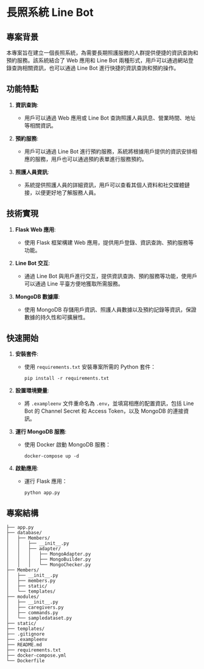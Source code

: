 # 長照系統 Line Bot

## 專案背景

本專案旨在建立一個長照系統，為需要長期照護服務的人群提供便捷的資訊查詢和預約服務。該系統結合了 Web 應用和 Line Bot
兩種形式，用戶可以通過網站登錄查詢相關資訊，也可以通過 Line Bot 進行快捷的資訊查詢和預約操作。

## 功能特點

1. **資訊查詢**:
    - 用戶可以通過 Web 應用或 Line Bot 查詢照護人員訊息、營業時間、地址等相關資訊。

2. **預約服務**:
    - 用戶可以通過 Line Bot 進行預約服務，系統將根據用戶提供的資訊安排相應的服務，用戶也可以通過預約表單進行服務預約。

3. **照護人員資訊**:
    - 系統提供照護人員的詳細資訊，用戶可以查看其個人資料和社交媒體鏈接，以便更好地了解服務人員。

## 技術實現

1. **Flask Web 應用**:
    - 使用 Flask 框架構建 Web 應用，提供用戶登錄、資訊查詢、預約服務等功能。

2. **Line Bot 交互**:
    - 通過 Line Bot 與用戶進行交互，提供資訊查詢、預約服務等功能，使用戶可以通過 Line 平臺方便地獲取所需服務。

3. **MongoDB 數據庫**:
    - 使用 MongoDB 存儲用戶資訊、照護人員數據以及預約記錄等資訊，保證數據的持久性和可擴展性。

## 快速開始

1. **安裝套件**:
    - 使用 `requirements.txt` 安裝專案所需的 Python 套件：
      ```
      pip install -r requirements.txt
      ```

2. **設置環境變量**:
    - 將 `.exampleenv` 文件重命名為 `.env`，並填寫相應的配置資訊，包括 Line Bot 的 Channel Secret 和 Access Token，以及
      MongoDB 的連接資訊。

3. **運行 MongoDB 服務**:
    - 使用 Docker 啟動 MongoDB 服務：
      ```
      docker-compose up -d
      ```

4. **啟動應用**:
    - 運行 Flask 應用：
      ```
      python app.py
      ```

## 專案結構

```
├── app.py
├── database/
│   ├── Members/
│   │   ├── __init__.py
│   │   ├── adapter/
│   │   │   ├── MongoAdapter.py
│   │   │   ├── MongoBuilder.py
│   │   │   └── MongoChecker.py
├── Members/
│   ├── __init__.py
│   ├── members.py
│   ├── static/
│   └── templates/
├── modules/
│   ├── __init__.py
│   ├── caregivers.py
│   ├── commands.py
│   └── sampledataset.py
├── static/
├── templates/
├── .gitignore
├── .exampleenv
├── README.md
├── requirements.txt
├── docker-compose.yml
└── Dockerfile

```
